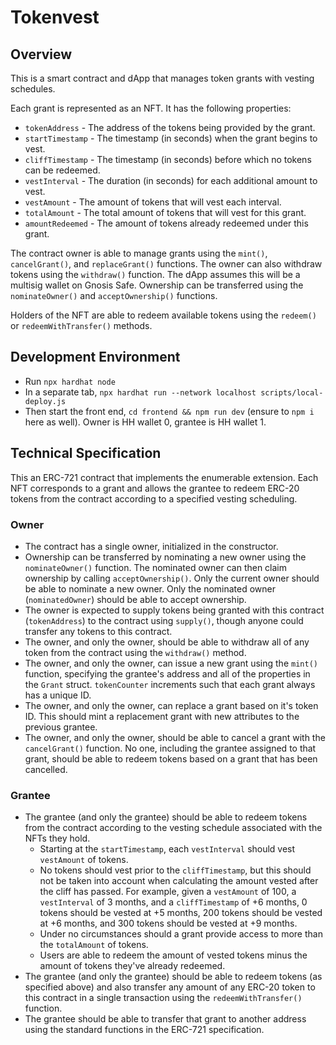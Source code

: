 # Tokenvest

## Overview

This is a smart contract and dApp that manages token grants with vesting schedules.

Each grant is represented as an NFT. It has the following properties:

- `tokenAddress` - The address of the tokens being provided by the grant.
- `startTimestamp` - The timestamp (in seconds) when the grant begins to vest.
- `cliffTimestamp` - The timestamp (in seconds) before which no tokens can be redeemed.
- `vestInterval` - The duration (in seconds) for each additional amount to vest.
- `vestAmount` - The amount of tokens that will vest each interval.
- `totalAmount` - The total amount of tokens that will vest for this grant.
- `amountRedeemed` - The amount of tokens already redeemed under this grant.

The contract owner is able to manage grants using the `mint()`, `cancelGrant()`, and `replaceGrant()` functions. The owner can also withdraw tokens using the `withdraw()` function. The dApp assumes this will be a multisig wallet on Gnosis Safe. Ownership can be transferred using the `nominateOwner()` and `acceptOwnership()` functions.

Holders of the NFT are able to redeem available tokens using the `redeem()` or `redeemWithTransfer()` methods.

## Development Environment

- Run `npx hardhat node`
- In a separate tab, `npx hardhat run --network localhost scripts/local-deploy.js`
- Then start the front end, `cd frontend && npm run dev` (ensure to `npm i` here as well). Owner is HH wallet 0, grantee is HH wallet 1.

## Technical Specification

This an ERC-721 contract that implements the enumerable extension. Each NFT corresponds to a grant and allows the grantee to redeem ERC-20 tokens from the contract according to a specified vesting scheduling.

### Owner

- The contract has a single owner, initialized in the constructor.
- Ownership can be transferred by nominating a new owner using the `nominateOwner()` function. The nominated owner can then claim ownership by calling `acceptOwnership()`. Only the current owner should be able to nominate a new owner. Only the nominated owner (`nominatedOwner`) should be able to accept ownership.
- The owner is expected to supply tokens being granted with this contract (`tokenAddress`) to the contract using `supply()`, though anyone could transfer any tokens to this contract.
- The owner, and only the owner, should be able to withdraw all of any token from the contract using the `withdraw()` method.
- The owner, and only the owner, can issue a new grant using the `mint()` function, specifying the grantee's address and all of the properties in the `Grant` struct. `tokenCounter` increments such that each grant always has a unique ID.
- The owner, and only the owner, can replace a grant based on it's token ID. This should mint a replacement grant with new attributes to the previous grantee.
- The owner, and only the owner, should be able to cancel a grant with the `cancelGrant()` function. No one, including the grantee assigned to that grant, should be able to redeem tokens based on a grant that has been cancelled.

### Grantee

- The grantee (and only the grantee) should be able to redeem tokens from the contract according to the vesting schedule associated with the NFTs they hold.
  - Starting at the `startTimestamp`, each `vestInterval` should vest `vestAmount` of tokens.
  - No tokens should vest prior to the `cliffTimestamp`, but this should not be taken into account when calculating the amount vested after the cliff has passed. For example, given a `vestAmount` of 100, a `vestInterval` of 3 months, and a `cliffTimestamp` of +6 months, 0 tokens should be vested at +5 months, 200 tokens should be vested at +6 months, and 300 tokens should be vested at +9 months.
  - Under no circumstances should a grant provide access to more than the `totalAmount` of tokens.
  - Users are able to redeem the amount of vested tokens minus the amount of tokens they've already redeemed.
- The grantee (and only the grantee) should be able to redeem tokens (as specified above) and also transfer any amount of any ERC-20 token to this contract in a single transaction using the `redeemWithTransfer()` function.
- The grantee should be able to transfer that grant to another address using the standard functions in the ERC-721 specification.
